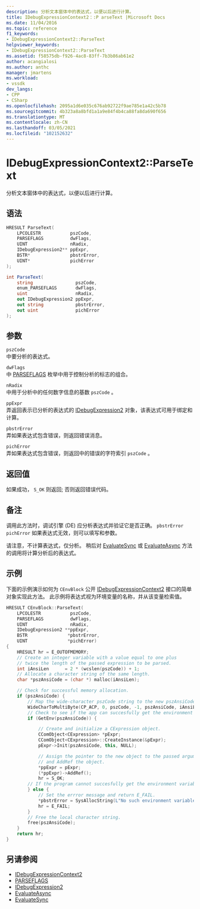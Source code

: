 ```yaml
---
description: 分析文本窗体中的表达式，以便以后进行计算。
title: IDebugExpressionContext2：:P arseText |Microsoft Docs
ms.date: 11/04/2016
ms.topic: reference
f1_keywords:
- IDebugExpressionContext2::ParseText
helpviewer_keywords:
- IDebugExpressionContext2::ParseText
ms.assetid: f58575db-f926-4ac8-83ff-7b3b86ab61e2
author: acangialosi
ms.author: anthc
manager: jmartens
ms.workload:
- vssdk
dev_langs:
- CPP
- CSharp
ms.openlocfilehash: 2095a1d6e035c676ab92722f9ae785e1a42c5b78
ms.sourcegitcommit: 4b323a8a8bfd1a1a9e84f4b4ca88fa8da690f656
ms.translationtype: MT
ms.contentlocale: zh-CN
ms.lasthandoff: 03/05/2021
ms.locfileid: "102152632"
---
```

# <a name="idebugexpressioncontext2parsetext"></a>IDebugExpressionContext2::ParseText
分析文本窗体中的表达式，以便以后进行计算。

## <a name="syntax"></a>语法

```cpp
HRESULT ParseText(
    LPCOLESTR           pszCode,
    PARSEFLAGS          dwFlags,
    UINT                nRadix,
    IDebugExpression2** ppExpr,
    BSTR*               pbstrError,
    UINT*               pichError
);
```

```csharp
int ParseText(
    string                pszCode,
    enum_PARSEFLAGS       dwFlags,
    uint                  nRadix,
    out IDebugExpression2 ppExpr,
    out string            pbstrError,
    out uint              pichError
);
```

## <a name="parameters"></a>参数
`pszCode`\
中要分析的表达式。

`dwFlags`\
中 [PARSEFLAGS](../../../extensibility/debugger/reference/parseflags.md) 枚举中用于控制分析的标志的组合。

`nRadix`\
中用于分析中的任何数字信息的基数 `pszCode` 。

`ppExpr`\
弄返回表示已分析的表达式的 [IDebugExpression2](../../../extensibility/debugger/reference/idebugexpression2.md) 对象，该表达式可用于绑定和计算。

`pbstrError`\
弄如果表达式包含错误，则返回错误消息。

`pichError`\
弄如果表达式包含错误，则返回中的错误的字符索引 `pszCode` 。

## <a name="return-value"></a>返回值
如果成功， `S_OK` 则返回; 否则返回错误代码。

## <a name="remarks"></a>备注
调用此方法时，调试引擎 (DE) 应分析表达式并验证它是否正确。 `pbstrError` `pichError` 如果表达式无效，则可以填写和参数。

请注意，不计算表达式，仅分析。 稍后对 [EvaluateSync](../../../extensibility/debugger/reference/idebugexpression2-evaluatesync.md) 或 [EvaluateAsync](../../../extensibility/debugger/reference/idebugexpression2-evaluateasync.md) 方法的调用将计算分析后的表达式。

## <a name="example"></a>示例
下面的示例演示如何为 `CEnvBlock` 公开 [IDebugExpressionContext2](../../../extensibility/debugger/reference/idebugexpressioncontext2.md) 接口的简单对象实现此方法。 此示例将表达式视为环境变量的名称，并从该变量检索值。

```cpp
HRESULT CEnvBlock::ParseText(
    LPCOLESTR           pszCode,
    PARSEFLAGS          dwFlags,
    UINT                nRadix,
    IDebugExpression2 **ppExpr,
    BSTR               *pbstrError,
    UINT               *pichError)
{
    HRESULT hr = E_OUTOFMEMORY;
    // Create an integer variable with a value equal to one plus
    // twice the length of the passed expression to be parsed.
    int iAnsiLen      = 2 * (wcslen(pszCode)) + 1;
    // Allocate a character string of the same length.
    char *pszAnsiCode = (char *) malloc(iAnsiLen);

    // Check for successful memory allocation.
    if (pszAnsiCode) {
        // Map the wide-character pszCode string to the new pszAnsiCode character string.
        WideCharToMultiByte(CP_ACP, 0, pszCode, -1, pszAnsiCode, iAnsiLen, NULL, NULL);
        // Check to see if the app can succesfully get the environment variable.
        if (GetEnv(pszAnsiCode)) {

            // Create and initialize a CExpression object.
            CComObject<CExpression> *pExpr;
            CComObject<CExpression>::CreateInstance(&pExpr);
            pExpr->Init(pszAnsiCode, this, NULL);

            // Assign the pointer to the new object to the passed argument
            // and AddRef the object.
            *ppExpr = pExpr;
            (*ppExpr)->AddRef();
            hr = S_OK;
        // If the program cannot succesfully get the environment variable.
        } else {
            // Set the errror message and return E_FAIL.
            *pbstrError = SysAllocString(L"No such environment variable.");
            hr = E_FAIL;
        }
        // Free the local character string.
        free(pszAnsiCode);
    }
    return hr;
}
```

## <a name="see-also"></a>另请参阅
- [IDebugExpressionContext2](../../../extensibility/debugger/reference/idebugexpressioncontext2.md)
- [PARSEFLAGS](../../../extensibility/debugger/reference/parseflags.md)
- [IDebugExpression2](../../../extensibility/debugger/reference/idebugexpression2.md)
- [EvaluateAsync](../../../extensibility/debugger/reference/idebugexpression2-evaluateasync.md)
- [EvaluateSync](../../../extensibility/debugger/reference/idebugexpression2-evaluatesync.md)
